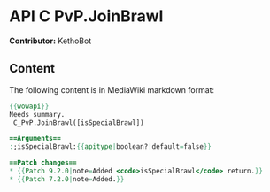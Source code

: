 # API C PvP.JoinBrawl

**Contributor:** KethoBot

## Content

The following content is in MediaWiki markdown format:

```mediawiki
{{wowapi}}
Needs summary.
 C_PvP.JoinBrawl([isSpecialBrawl])

==Arguments==
:;isSpecialBrawl:{{apitype|boolean?|default=false}}

==Patch changes==
* {{Patch 9.2.0|note=Added <code>isSpecialBrawl</code> return.}}
* {{Patch 7.2.0|note=Added.}}
```